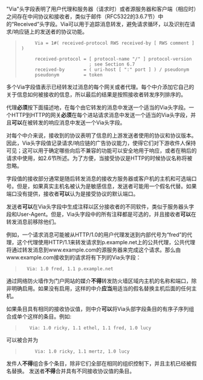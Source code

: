 "Via"头字段表明了用户代理和服务器（请求时）或者源服务器和客户端（相应时）之间存在中间协议和接收者，类似于邮件（RFC5322的3.6.7节）中的“Received”头字段。Via可以用于追踪消息转发，避免请求循环，以及识别在请求/响应链上的发送者的协议功能。

> ```
>      Via = 1#( received-protocol RWS received-by [ RWS comment ] )
>
>      received-protocol = [ protocol-name "/" ] protocol-version
>                          ; see Section 6.7
>      received-by       = ( uri-host [ ":" port ] ) / pseudonym
>      pseudonym         = token
> ```

多个Via字段值表示已经转发过消息的每个网关或者代理。每个中介添加它自己的关于信息如何被接收的信息，所以最后的结果是按照接收者转发序列排序的。

代理**必须**按下面描述地，在每个由它转发的消息中发送一个适当的Via头字段。一个HTTP到HTTP的网关**必须**在每个进站请求消息中发送一个适当的Via头字段，并且**可以**在被转发的响应消息中发送一个Via头字段。

对每个中介来说，接收到的协议表明了信息的上游发送者使用的协议和协议版本。因此，Via头字段值记录请求/响应链的广告协议能力，使得它们对下游收件人保持可见；这可以用于确定哪些向后不兼容的功能可以安全地用于响应，或者在稍后的请求中使用，如2.6节所述。为了方便，当接受协议是HTTP的时候协议名称将被忽略。

字段值的接收部分通常是随后转发消息的接收方服务器或客户机的主机和可选端口号。但是，如果真实主机名被认为是敏感信息，发送者可能用一个假名代替。如果端口没有提供，接收者**可以**认为是接受协议的默认端口。

发送者**可以**在Via头字段中生成注释以区分接收者的不同软件，类似于服务器头字段和User-Agent。但是，Via头字段中的所有注释都是可选的，并且接收者**可以**在转发消息前移除他们。

例如，一个请求消息可能被从HTTP/1.0的用户代理发送到内部代号为“fred”的代理，这个代理使用HTTP/1.1来转发请求到p.example.net上的公共代理，公共代理将通过转发消息到www.example.com的源服务器来完成这个请求。那么由www.example.com接收到的请求将有下列的Via头字段：

> ```
>   Via: 1.0 fred, 1.1 p.example.net
> ```

通过网络防火墙作为门户网站的媒介**不得**转发防火墙区域内主机的名称和端口，除非明确启用。如果没有启用，这样的中介**应当**用适当的假名替换主机后面的任何主机。

如果条目具有相同的接收协议值，则中介**可以**将Via头部字段条目的有序子序列组合成单个这样的条目。例如:

> ```
>    Via: 1.0 ricky, 1.1 ethel, 1.1 fred, 1.0 lucy
> ```

可以被合并为

> ```
>      Via: 1.0 ricky, 1.1 mertz, 1.0 lucy
> ```

发件人**不得**组合多个条目，除非它们全部在相同的组织控制下，并且主机已经被假名替换。 发送者**不得**合并具有不同接收协议值的条目。